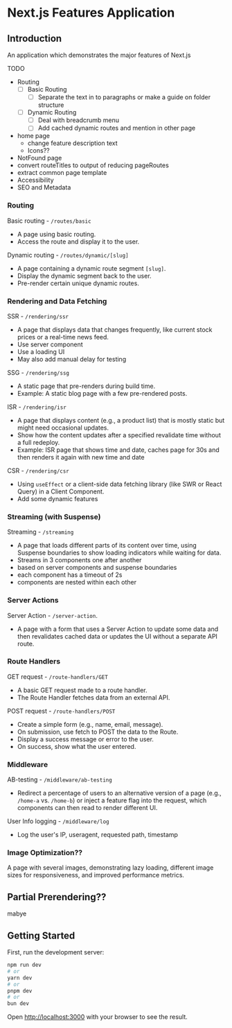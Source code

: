 # Next.js Features Application

## Introduction

An application which demonstrates the major features of Next.js

TODO
- Routing
    - [ ] Basic Routing
        - [ ] Separate the text in to paragraphs or make a guide on folder structure
    - [ ] Dynamic Routing
        - [ ] Deal with breadcrumb menu
        - [ ] Add cached dynamic routes and mention in other page
- home page
    - change feature description text
    - Icons??
- NotFound page
- convert routeTitles to output of reducing pageRoutes
- extract common page template
- Accessibility
- SEO and Metadata

### Routing

Basic routing - `/routes/basic`
- A page using basic routing.
- Access the route and display it to the user.

Dynamic routing - `/routes/dynamic/[slug]`
- A page containing a dynamic route segment `[slug]`.
- Display the dynamic segment back to the user.
- Pre-render certain unique dynamic routes.

### Rendering and Data Fetching

SSR - `/rendering/ssr`
- A page that displays data that changes frequently, like current stock prices or a real-time news feed.
- Use server component
- Use a loading UI
- May also add manual delay for testing

SSG - `/rendering/ssg`
- A static page that pre-renders during build time.
- Example: A static blog page with a few pre-rendered posts.

ISR  - `/rendering/isr`
- A page that displays content (e.g., a product list) that is mostly static but might need occasional updates.
- Show how the content updates after a specified revalidate time without a full redeploy.
- Example: ISR page that shows time and date, caches page for 30s and then renders it again with new time and date

CSR - `/rendering/csr`
- Using `useEffect` or a client-side data fetching library (like SWR or React Query) in a Client Component.
- Add some dynamic features

### Streaming (with Suspense)

Streaming  - `/streaming`
- A page that loads different parts of its content over time, using Suspense boundaries to show loading indicators while waiting for data.
- Streams in 3 components one after another
- based on server components and suspense boundaries
- each component has a timeout of 2s
- components are nested within each other

### Server Actions

Server Action - `/server-action`.
- A page with a form that uses a Server Action to update some data and then revalidates cached data or updates the UI without a separate API route.
 
### Route Handlers

GET request - `/route-handlers/GET`
- A basic GET request made to a route handler.
- The Route Handler fetches data from an external API.

POST request - `/route-handlers/POST`
- Create a simple form (e.g., name, email, message).
- On submission, use fetch to POST the data to the Route.
- Display a success message or error to the user.
- On success, show what the user entered.

### Middleware

AB-testing - `/middleware/ab-testing`
- Redirect a percentage of users to an alternative version of a page (e.g., `/home-a` vs. `/home-b`) or inject a feature flag into the request, which components can then read to render different UI.

User Info logging - `/middleware/log`
- Log the user's IP, useragent, requested path, timestamp

### Image Optimization??

A page with several images, demonstrating lazy loading, different image sizes for responsiveness, and improved performance metrics.

## Partial Prerendering??

mabye

## Getting Started

First, run the development server:

```bash
npm run dev
# or
yarn dev
# or
pnpm dev
# or
bun dev
```

Open [http://localhost:3000](http://localhost:3000) with your browser to see the result.

